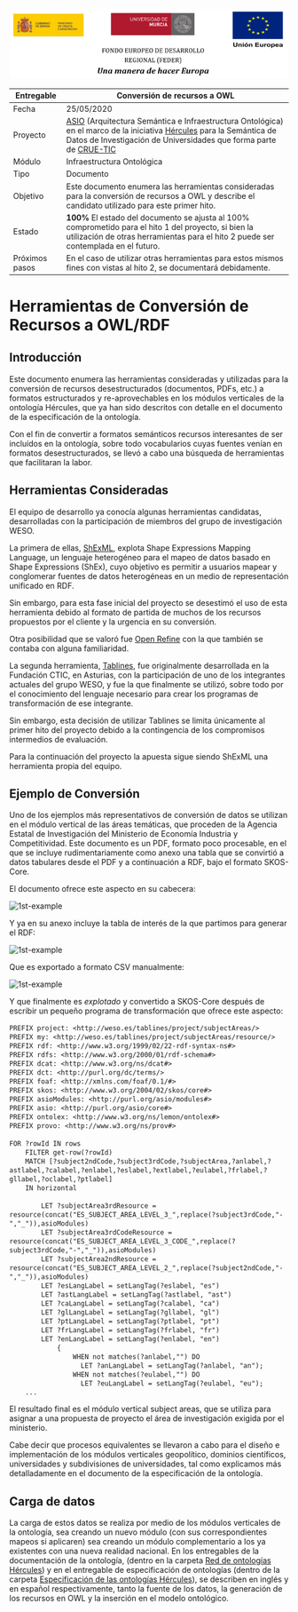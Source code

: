 ![](./images/logos_feder.png)



| Entregable     | Conversión de recursos a OWL                                 |
| -------------- | ------------------------------------------------------------ |
| Fecha          | 25/05/2020                                                   |
| Proyecto       | [ASIO](https://www.um.es/web/hercules/proyectos/asio) (Arquitectura Semántica e Infraestructura Ontológica) en el marco de la iniciativa [Hércules](https://www.um.es/web/hercules/) para la Semántica de Datos de Investigación de Universidades que forma parte de [CRUE-TIC](http://www.crue.org/SitePages/ProyectoHercules.aspx) |
| Módulo         | Infraestructura Ontológica                                   |
| Tipo           | Documento                                                    |
| Objetivo       | Este documento enumera las herramientas consideradas para la conversión de recursos a OWL y describe el candidato utilizado para este primer hito. |
| Estado         | **100%** El estado del documento se ajusta al 100% comprometido para el hito 1 del proyecto, si bien la utilización de otras herramientas para el hito 2 puede ser contemplada en el futuro. |
| Próximos pasos | En el caso de utilizar otras herramientas para estos mismos fines con vistas al hito 2, se documentará debidamente. |



# Herramientas de Conversión de Recursos a OWL/RDF

## Introducción
Este documento enumera las herramientas consideradas y utilizadas para la conversión de recursos desestructurados (documentos, PDFs, etc.) a formatos estructurados y re-aprovechables en los módulos verticales de la ontología Hércules, que ya han sido descritos con detalle en el documento de la especificación de la ontología.

Con el fin de convertir a formatos semánticos recursos interesantes de ser incluídos en la ontología, sobre todo vocabularios cuyas fuentes venían en formatos desestructurados, se llevó a cabo una búsqueda de herramientas que facilitaran la labor.

## Herramientas Consideradas
El equipo de desarrollo ya conocía algunas herramientas candidatas, desarrolladas con la participación de  miembros del grupo de investigación WESO.

La primera de ellas, [ShExML](http://shexml.herminiogarcia.com/), explota Shape Expressions Mapping Language, un lenguaje heterogéneo para el mapeo de datos basado en Shape Expressions (ShEx), cuyo objetivo es permitir a usuarios mapear y conglomerar fuentes de datos heterogéneas en un medio de representación unificado en RDF.

Sin embargo, para esta fase inicial del proyecto se desestimó el uso de esta herramienta debido al formato de partida de muchos de los recursos propuestos por el cliente y la urgencia en su conversión.

Otra posibilidad que se valoró fue [Open Refine](https://openrefine.org/) con la que también se contaba con alguna familiaridad.

La segunda herramienta, [Tablines](https://bitbucket.org/alfonso_noriega/tablines/src/default/), fue originalmente desarrollada en la Fundación CTIC, en Asturias, con la participación de uno de los integrantes actuales del grupo WESO, y fue la que finalmente se utilizó, sobre todo por el conocimiento del lenguaje necesario para crear los programas de transformación de ese integrante.

Sin embargo, esta decisión de utilizar Tablines se limita únicamente al primer hito del proyecto debido a la contingencia de los compromisos intermedios de evaluación.

Para la continuación del proyecto la apuesta sigue siendo ShExML una herramienta propia del equipo.





## Ejemplo de Conversión
Uno de los ejemplos más representativos de conversión de datos se utilizan en el módulo vertical de las áreas temáticas, que proceden de la Agencia Estatal de Investigación del Ministerio de Economía Industria y Competitividad. Este documento es un PDF, formato poco procesable, en el que se incluye rudimentariamente como anexo una tabla que se convirtió a datos tabulares desde el PDF y a continuación a RDF, bajo el formato SKOS-Core.

El documento ofrece este aspecto en su cabecera:

![1st-example](./images/areas-tematicas-1.png)



Y ya en su anexo incluye la tabla de interés de la que partimos para generar el RDF:

![1st-example](./images/areas-tematicas-2.png)



Que es exportado a formato CSV manualmente:

![1st-example](./images/areas-tematicas-3.png)



Y que finalmente es *explotado* y convertido a SKOS-Core después de escribir un pequeño programa de transformación que ofrece este aspecto:



```
PREFIX project: <http://weso.es/tablines/project/subjectAreas/>
PREFIX my: <http://weso.es/tablines/project/subjectAreas/resource/>
PREFIX rdf: <http://www.w3.org/1999/02/22-rdf-syntax-ns#>
PREFIX rdfs: <http://www.w3.org/2000/01/rdf-schema#>
PREFIX dcat: <http://www.w3.org/ns/dcat#>
PREFIX dct: <http://purl.org/dc/terms/>
PREFIX foaf: <http://xmlns.com/foaf/0.1/#>
PREFIX skos: <http://www.w3.org/2004/02/skos/core#>
PREFIX asioModules: <http://purl.org/asio/modules#> 
PREFIX asio: <http://purl.org/asio/core#>
PREFIX ontolex: <http://www.w3.org/ns/lemon/ontolex#>
PREFIX provo: <http://www.w3.org/ns/prov#>

FOR ?rowId IN rows
    FILTER get-row(?rowId)
    MATCH [?subject2ndCode,?subject3rdCode,?subjectArea,?anlabel,?astlabel,?calabel,?enlabel,?eslabel,?extlabel,?eulabel,?frlabel,?gllabel,?oclabel,?ptlabel]
    IN horizontal 
    
        LET ?subjectArea3rdResource = resource(concat("ES_SUBJECT_AREA_LEVEL_3_",replace(?subject3rdCode,"-","_")),asioModules)
        LET ?subjectArea3rdCodeResource = resource(concat("ES_SUBJECT_AREA_LEVEL_3_CODE_",replace(?subject3rdCode,"-","_")),asioModules)
        LET ?subjectArea2ndResource = resource(concat("ES_SUBJECT_AREA_LEVEL_2_",replace(?subject2ndCode,"-","_")),asioModules)
        LET ?esLangLabel = setLangTag(?eslabel, "es")
        LET ?astLangLabel = setLangTag(?astlabel, "ast")
        LET ?caLangLabel = setLangTag(?calabel, "ca")
        LET ?glLangLabel = setLangTag(?gllabel, "gl")
        LET ?ptLangLabel = setLangTag(?ptlabel, "pt")
        LET ?frLangLabel = setLangTag(?frlabel, "fr")
        LET ?enLangLabel = setLangTag(?enlabel, "en")
            { 
                WHEN not matches(?anlabel,"") DO
                  LET ?anLangLabel = setLangTag(?anlabel, "an");
                WHEN not matches(?eulabel,"") DO
                  LET ?euLangLabel = setLangTag(?eulabel, "eu");
    ...
```



El resultado final es el módulo vertical subject areas, que se utiliza para asignar a una propuesta de proyecto el área de investigación exigida por el ministerio.

Cabe decir que procesos equivalentes se llevaron a cabo para el diseño e implementación de los módulos verticales geopolítico, dominios científicos, universidades y subdivisiones de universidades, tal como explicamos más detalladamente en el documento de la especificación de la ontología.

## Carga de datos

La carga de estos datos se realiza por medio de los módulos verticales de la ontología, sea creando un nuevo módulo (con sus correspondientes mapeos si aplicaren) sea creando un módulo complementario a los ya existentes con una nueva realidad nacional. En los entregables de la documentación de la ontología,  (dentro en la carpeta [Red de ontologías Hércules](../01-Red_de_Ontologías_Hércules)) y en el entregable de especificación de ontologías (dentro de la carpeta [Especificación de las ontologías Hércules](../02-Especificación_Ontologías_Hércules)), se describen en inglés y en español respectivamente, tanto la fuente de los datos, la generación de los recursos en OWL y la inserción en el modelo ontológico.
